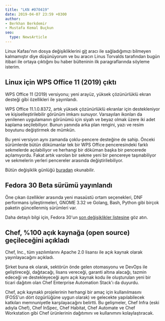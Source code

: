 ```yaml
---
title: "LKN #070419"
date: 2019-04-07 23:59 +0300
author:
- Berkhan Berkdemir
- Mustafa Kemal Buçkun
seo:
  type: NewsArticle
---
```


Linux Kafası'nın dosya değişikliklerini [git](https://git-scm.com) aracı ile
sağladığımızı bilmeyen kalmamıştır diye düşünüyorum ve bu aracın Linus Torvalds
tarafından bugün itibari ile ortaya çıktığını bu haber bülteninin ilk
paragraflarında söyleme isterim. <!-- Diğer ki değişiklikler -->

## Linux için WPS Office 11 (2019) çıktı

WPS Office 11 (2019) versiyonu; yeni arayüz, yüksek çözünürlüklü ekran desteği
gibi özellikleri ile yayınlandı.

WPS Office 11.1.0.8372, artık yüksek çözünürlüklü ekranlar için destekleniyor ve
kişiselleştirilebilir görünüm imkanı sunuyor. Varsayılan ikonları da yenilenen
uygulamanın görünümü için siyah ve beyaz olmak üzere iki adet kaplama
seçilebiliyor. Bunun yanında arka plan rengini, yazı ve resim boyutunu
değiştirmek de mümkün.

Bu yeni versiyon aynı zamanda çoklu-pencere desteğine de sahip. Önceki
sürümlerde bütün dökümanlar tek bir WPS Office penceresindeki farklı sekmelerde
açılabiliyor ve herhangi bir döküman başka bir pencerede açılamıyordu. Fakat
artık varolan bir sekme yeni bir pencereye taşınabiliyor ve sekmelerin yerleri
pencereler arasında değiştirilebiliyor.

Bütün değişiklik günlüğü [buradan](wps-community.org) okunabilir.

## Fedora 30 Beta sürümü yayınlandı

Öne çıkan özellikler arasında yeni masaüstü ortam seçenekleri, DNF performans
iyileştirmeleri, GNOME 3.32 ve Golang, Bash, Python gibi birçok paketin
güncellenmiş sürümleri var.

Daha detaylı bilgi için, Fedora 30'un
[son değişiklikler listesine](https://fedoraproject.org/wiki/Releases/30/ChangeSet)
göz atın.

## Chef, %100 açık kaynağa (open source) geçileceğini açıkladı

Chef, Inc., tüm yazılımlarını Apache 2.0 lisansı ile açık kaynak olarak
yayınlayacağını açıkladı.

<!-- NOTE: Tam olarak anlamadin DevOps ile gelistirmeyi. -->
Şirket buna ek olarak, sektörün önde gelen otomasyonu ve DevOps ile
geliştireceği, dağıtacağı, lisans vereceği, garanti altına alacağı, tazmin
edeceği ve destekleyeceği aynı açık kaynak kodu ile oluşturulan yeni bir ticari
dağıtım olan Chef Enterprise Automation Stack'ı da duyurdu.

<!-- NOTE: FOSS'un dört özgürlüğü? -->
Chef, açık kaynaklı projelerinin herhangi bir amaç için kullanılmasını (FOSS'un
dört özgürlüğüne uygun olarak) ve gelecekte yapılabilecek katkıları memnuniyetle
karşılayacağını belirtti. Bu gelişmeler, Chef Infra (eski adıyla Chef), Chef
InSpec, Chef Habitat, Chef Automate ve Chef Workstation gibi Chef ürünlerinin
dağıtımını ve kullanımını kolaylaştıracak.
